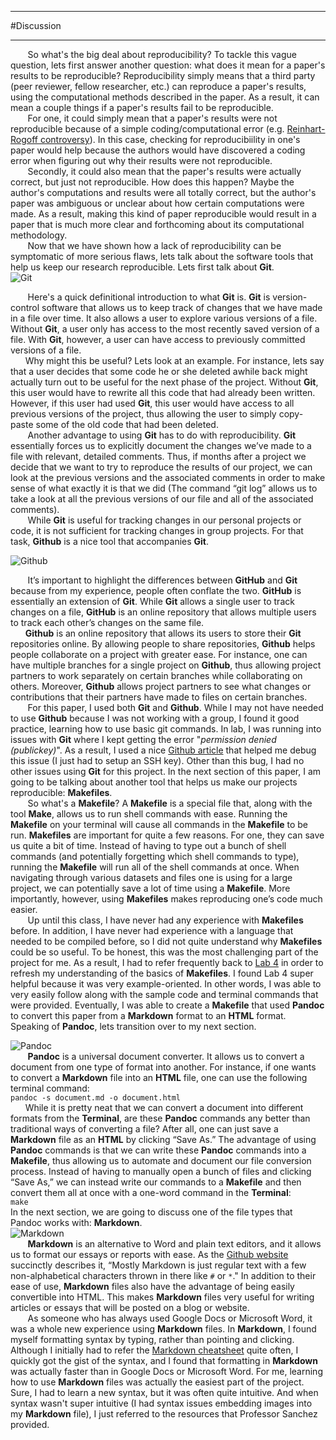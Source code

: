 ***
#Discussion
***
&nbsp;&nbsp;&nbsp;&nbsp;&nbsp;&nbsp; 
So what's the big deal about reproducibility? To tackle this vague question, lets first answer another question: what does it mean for a paper's results to be reproducible? Reproducibility simply means that a third party (peer reviewer, fellow researcher, etc.) can reproduce a paper's results, using the computational methods described in the paper. As a result, it can mean a couple things if a paper's results fail to be reproducible.  
&nbsp;&nbsp;&nbsp;&nbsp;&nbsp;&nbsp; For one, it could simply mean that a paper's results were not reproducible because of a simple coding/computational error (e.g. [Reinhart-Rogoff controversy](https://en.wikipedia.org/wiki/Growth_in_a_Time_of_Debt)). In this case, checking for reproducibiility in one's paper would help because the authors would have discovered a coding error when figuring out why their results were not reproducible.  
&nbsp;&nbsp;&nbsp;&nbsp;&nbsp;&nbsp; Secondly, it could also mean that the paper's results were actually correct, but just not reproducible. How does this happen? Maybe the author's computations and results were all totally correct, but the author's paper was ambiguous or unclear about how certain computations were made. As a result, making this kind of paper reproducible would result in a paper that is much more clear and forthcoming about its computational methodology.  
&nbsp;&nbsp;&nbsp;&nbsp;&nbsp;&nbsp; Now that we have shown how a lack of reproducibility can be symptomatic of more serious flaws, lets talk about the software tools that help us keep our research reproducible. Lets first talk about **Git**. 
&nbsp;&nbsp;&nbsp;&nbsp;&nbsp;&nbsp;&nbsp;&nbsp;&nbsp;&nbsp;&nbsp;&nbsp;&nbsp;&nbsp;&nbsp;&nbsp;&nbsp;&nbsp;![Git](https://raw.githubusercontent.com/ucb-stat159/stat159-fall-2016/master/projects/proj01/images/git-logo.png)

&nbsp;&nbsp;&nbsp;&nbsp;&nbsp;&nbsp; Here's a quick definitional introduction to what **Git** is. **Git** is version-control software that allows us to keep track of changes that we have made in a file over time. It also allows a user to explore various versions of a file. Without **Git**, a user only has access to the most recently saved version of a file. With **Git**, however, a user can have access to previously committed versions of a file.  
&nbsp;&nbsp;&nbsp;&nbsp;&nbsp;&nbsp;Why might this be useful? Lets look at an example. For instance, lets say that a user decides that some code he or she deleted awhile back might actually turn out to be useful for the next phase of the project. Without **Git**, this user would have to rewrite all this code that had already been written. However, if this user had used **Git**, this user would have access to all previous versions of the project, thus allowing the user to simply copy-paste some of the old code that had been deleted.  
&nbsp;&nbsp;&nbsp;&nbsp;&nbsp;&nbsp; Another advantage to using **Git** has to do with reproducibility. **Git** essentially forces us to explicitly document the changes we’ve made to a file with relevant, detailed comments. Thus, if months after a project we decide that we want to try to reproduce the results of our project, we can look at the previous versions and the associated comments in order to make sense of what exactly it is that we did (The command “git log” allows us to take a look at all the previous versions of our file and all of the associated comments).  
&nbsp;&nbsp;&nbsp;&nbsp;&nbsp;&nbsp; While **Git** is useful for tracking changes in our personal projects or code, it is not sufficient for tracking changes in group projects. For that task, **Github** is a nice tool that accompanies **Git**. 

![Github](https://raw.githubusercontent.com/ucb-stat159/stat159-fall-2016/master/projects/proj01/images/github-logo.png)

&nbsp;&nbsp;&nbsp;&nbsp;&nbsp;&nbsp; It’s important to highlight the differences between **GitHub** and **Git** because from my experience, people often conflate the two. **GitHub** is essentially an extension of **Git**. While **Git** allows a single user to track changes on a file, **GitHub** is an online repository that allows multiple users to track each other’s changes on the same file.  
&nbsp;&nbsp;&nbsp;&nbsp;&nbsp;&nbsp;**Github** is an online repository that allows its users to store their **Git** repositories online. By allowing people to share repositories, **Github** helps people collaborate on a project with greater ease. For instance, one can have multiple branches for a single project on **Github**, thus allowing project partners to work separately on certain branches while collaborating on others. Moreover, **Github** allows project partners to see what changes or contributions that their partners have made to files on certain branches.  
&nbsp;&nbsp;&nbsp;&nbsp;&nbsp;&nbsp; For this paper, I used both **Git** and **Github**. While I may not have needed to use **Github** because I was not working with a group, I found it good practice, learning how to use basic git commands. In lab, I was running into issues with **Git** where I kept getting the error "*permission denied (publickey)*". As a result, I used a nice [Github article](https://help.github.com/articles/error-permission-denied-publickey/) that helped me debug this issue (I just had to setup an SSH key). Other than this bug, I had no other issues using **Git** for this project. In the next section of this paper, I am going to be talking about another tool that helps us make our projects reproducible: **Makefiles**.  
&nbsp;&nbsp;&nbsp;&nbsp;&nbsp;&nbsp; So what's a **Makefile**? A **Makefile** is a special file that, along with the tool **Make**, allows us to run shell commands with ease. Running the **Makefile** on your terminal will cause all commands in the **Makefile** to be run. **Makefiles** are important for quite a few reasons. For one, they can save us quite a bit of time. Instead of having to type out a bunch of shell commands (and potentially forgetting which shell commands to type), running the **Makefile** will run all of the shell commands at once. When navigating through various datasets and files one is using for a large project, we can potentially save a lot of time using a **Makefile**. More importantly, however, using **Makefiles** makes reproducing one’s code much easier.  
&nbsp;&nbsp;&nbsp;&nbsp;&nbsp;&nbsp; Up until this class, I have never had any experience with **Makefiles** before. In addition, I have never had experience with a language that needed to be compiled before, so I did not quite understand why **Makefiles** could be so useful. To be honest, this was the most challenging part of the project for me. As a result, I had to refer frequently back to [Lab 4](http://www.cirosantilli.com/markdown-style-guide/) in order to refresh my understanding of the basics of **Makefiles**. I found Lab 4 super helpful because it was very example-oriented. In other words, I was able to very easily follow along with the sample code and terminal commands that were provided. Eventually, I was able to create a **Makefile** that used **Pandoc** to convert this paper from a **Markdown** format to an **HTML** format.  Speaking of **Pandoc**, lets transition over to my next section. 

![Pandoc](https://raw.githubusercontent.com/ucb-stat159/stat159-fall-2016/master/projects/proj01/images/pandoc-logo.png)  
&nbsp;&nbsp;&nbsp;&nbsp;&nbsp;&nbsp; **Pandoc** is a universal document converter. It allows us to convert a document from one type of format into another. For instance, if one wants to convert a **Markdown** file into an **HTML** file, one can use the following terminal command:    
```pandoc -s document.md -o document.html```  
&nbsp;&nbsp;&nbsp;&nbsp;&nbsp;&nbsp;While it is pretty neat that we can convert a document into different formats from the **Terminal**, are these **Pandoc** commands any better than traditional ways of converting a file?  After all, one can just save a **Markdown** file as an **HTML** by clicking “Save As.” The advantage of using **Pandoc** commands is that we can write these **Pandoc** commands into a **Makefile**, thus allowing us to automate and document our file conversion process. Instead of having to manually open a bunch of files and clicking “Save As,” we can instead write our commands to a **Makefile** and then convert them all at once with a one-word command in the **Terminal**:  
```make```  
In the next section, we are going to discuss one of the file types that Pandoc works with: **Markdown**.  
![Markdown](https://raw.githubusercontent.com/ucb-stat159/stat159-fall-2016/master/projects/proj01/images/markdown-logo.png)  
&nbsp;&nbsp;&nbsp;&nbsp;&nbsp;&nbsp; **Markdown** is an alternative to Word and plain text editors, and it allows us to format our essays or reports with ease. As the [Github website](https://guides.github.com/features/mastering-markdown/) succinctly describes it, “Mostly Markdown is just regular text with a few non-alphabetical characters thrown in there like  `#` or `*`." In addition to their ease of use, **Markdown** files  also have the advantage of being easily convertible into HTML. This makes **Markdown** files very useful for writing articles or essays that will be posted on a blog or website.  
&nbsp;&nbsp;&nbsp;&nbsp;&nbsp;&nbsp; As someone who has always used Google Docs or Microsoft Word, it was a whole new experience using **Markdown** files. In **Markdown**, I found myself formatting syntax by typing, rather than pointing and clicking. Although I initially had to refer the [Markdown cheatsheet](https://github.com/adam-p/markdown-here/wiki/Markdown-Cheatsheet#code) quite often, I quickly got the gist of the syntax, and I found that formatting in **Markdown** was actually faster than in Google Docs or Microsoft Word. For me, learning how to use **Markdown** files was actually the easiest part of the project. Sure, I had to learn a new syntax, but it was often quite intuitive. And when syntax wasn't super intuitive (I had syntax issues embedding images into my **Markdown** file), I just referred to the resources that Professor Sanchez provided. 


